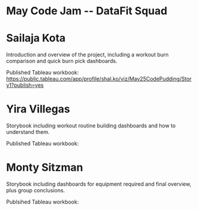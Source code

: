 # May Code Jam -- DataFit Squad



# Sailaja Kota
Introduction and overview of the project, including a workout burn comparison and quick burn pick dashboards.

Published Tableau workbook: https://public.tableau.com/app/profile/shal.ko/viz/May25CodePudding/Story1?publish=yes

# Yira Villegas
Storybook including workout routine building dashboards and how to understand them.

Published Tableau workbook: 

# Monty Sitzman
Storybook including dashboards for equipment required and final overview, plus group conclusions.

Publsihed Tableau workbook:
